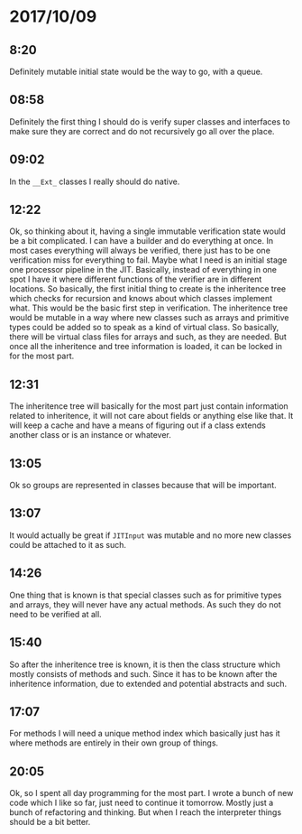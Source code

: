 # 2017/10/09

## 8:20

Definitely mutable initial state would be the way to go, with a queue.

## 08:58

Definitely the first thing I should do is verify super classes and
interfaces to make sure they are correct and do not recursively go all
over the place.

## 09:02

In the `__Ext_` classes I really should do native.

## 12:22

Ok, so thinking about it, having a single immutable verification state would
be a bit complicated. I can have a builder and do everything at once. In
most cases everything will always be verified, there just has to be one
verification miss for everything to fail. Maybe what I need is an initial
stage one processor pipeline in the JIT. Basically, instead of everything in
one spot I have it where different functions of the verifier are in different
locations. So basically, the first initial thing to create is the inheritence
tree which checks for recursion and knows about which classes implement what.
This would be the basic first step in verification. The inheritence tree would
be mutable in a way where new classes such as arrays and primitive types
could be added so to speak as a kind of virtual class. So basically, there
will be virtual class files for arrays and such, as they are needed. But once
all the inheritence and tree information is loaded, it can be locked in for
the most part.

## 12:31

The inheritence tree will basically for the most part just contain information
related to inheritence, it will not care about fields or anything else like
that. It will keep a cache and have a means of figuring out if a class extends
another class or is an instance or whatever.

## 13:05

Ok so groups are represented in classes because that will be important.

## 13:07

It would actually be great if `JITInput` was mutable and no more new classes
could be attached to it as such.

## 14:26

One thing that is known is that special classes such as for primitive types
and arrays, they will never have any actual methods. As such they do not
need to be verified at all.

## 15:40

So after the inheritence tree is known, it is then the class structure which
mostly consists of methods and such. Since it has to be known after the
inheritence information, due to extended and potential abstracts and such.

## 17:07

For methods I will need a unique method index which basically just has it where
methods are entirely in their own group of things.

## 20:05

Ok, so I spent all day programming for the most part. I wrote a bunch of new
code which I like so far, just need to continue it tomorrow. Mostly just a
bunch of refactoring and thinking. But when I reach the interpreter things
should be a bit better.
